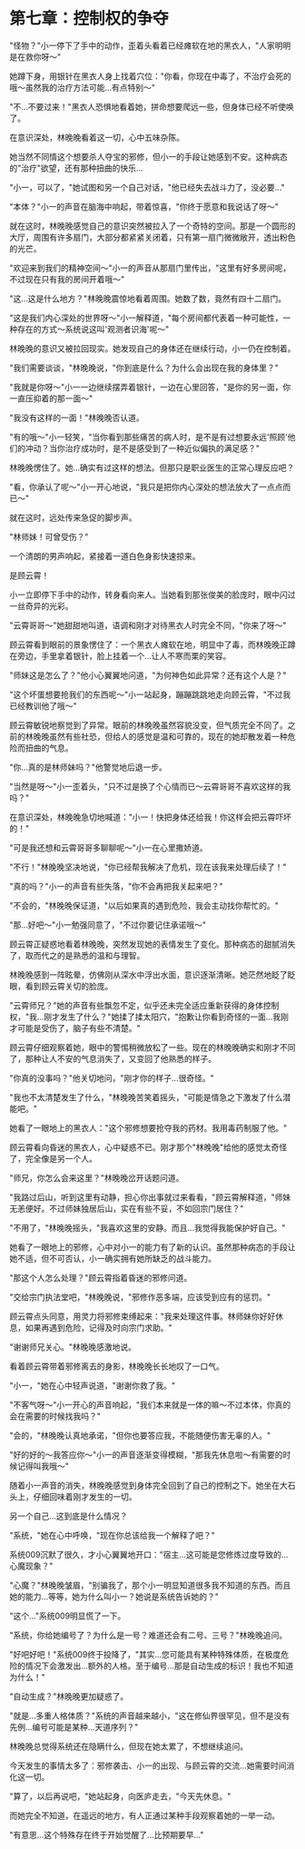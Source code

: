 # 第七章：控制权的争夺

"怪物？"小一停下了手中的动作，歪着头看着已经瘫软在地的黑衣人，"人家明明是在救你呀～"

她蹲下身，用银针在黑衣人身上找着穴位："你看，你现在中毒了，不治疗会死的哦～虽然我的治疗方法可能...有点特别～"

"不...不要过来！"黑衣人恐惧地看着她，拼命想要爬远一些，但身体已经不听使唤了。

在意识深处，林晚晚看着这一切，心中五味杂陈。

她当然不同情这个想要杀人夺宝的邪修，但小一的手段让她感到不安。这种病态的"治疗"欲望，还有那种扭曲的快乐...

"小一，可以了，"她试图和另一个自己对话，"他已经失去战斗力了，没必要..."

"本体？"小一的声音在脑海中响起，带着惊喜，"你终于愿意和我说话了呀～"

就在这时，林晚晚感觉自己的意识突然被拉入了一个奇特的空间。那是一个圆形的大厅，周围有许多扇门，大部分都紧紧关闭着，只有第一扇门微微敞开，透出粉色的光芒。

"欢迎来到我们的精神空间～"小一的声音从那扇门里传出，"这里有好多房间呢，不过现在只有我的房间开着哦～"

"这...这是什么地方？"林晚晚震惊地看着周围。她数了数，竟然有四十二扇门。

"这是我们内心深处的世界呀～"小一解释道，"每个房间都代表着一种可能性，一种存在的方式～系统说这叫'观测者识海'呢～"

林晚晚的意识又被拉回现实。她发现自己的身体还在继续行动，小一仍在控制着。

"我们需要谈谈，"林晚晚说，"你到底是什么？为什么会出现在我的身体里？"

"我就是你呀～"小一一边继续摆弄着银针，一边在心里回答，"是你的另一面，你一直压抑着的那一面～"

"我没有这样的一面！"林晚晚否认道。

"有的哦～"小一轻笑，"当你看到那些痛苦的病人时，是不是有过想要永远'照顾'他们的冲动？当你治疗成功时，是不是感受到了一种近似偏执的满足感？"

林晚晚愣住了。她...确实有过这样的想法。但那只是职业医生的正常心理反应吧？

"看，你承认了呢～"小一开心地说，"我只是把你内心深处的想法放大了一点点而已～"

就在这时，远处传来急促的脚步声。

"林师妹！可曾受伤？"

一个清朗的男声响起，紧接着一道白色身影快速掠来。

是顾云霄！

小一立即停下手中的动作，转身看向来人。当她看到那张俊美的脸庞时，眼中闪过一丝奇异的光彩。

"云霄哥哥～"她甜甜地叫道，语调和刚才对待黑衣人时完全不同，"你来了呀～"

顾云霄看到眼前的景象愣住了：一个黑衣人瘫软在地，明显中了毒，而林晚晚正蹲在旁边，手里拿着银针，脸上挂着一个...让人不寒而栗的笑容。

"师妹这是怎么了？"他小心翼翼地问道，"为何神色如此异常？还有这个人是？"

"这个坏蛋想要抢我们的东西呢～"小一站起身，蹦蹦跳跳地走向顾云霄，"不过我已经教训他了哦～"

顾云霄敏锐地察觉到了异常。眼前的林晚晚虽然容貌没变，但气质完全不同了。之前的林晚晚虽然有些社恐，但给人的感觉是温和可靠的，现在的她却散发着一种危险而扭曲的气息。

"你...真的是林师妹吗？"他警觉地后退一步。

"当然是呀～"小一歪着头，"只不过是换了个心情而已～云霄哥哥不喜欢这样的我吗？"

在意识深处，林晚晚急切地喊道："小一！快把身体还给我！你这样会把云霄吓坏的！"

"可是我还想和云霄哥哥多聊聊呢～"小一在心里撒娇道。

"不行！"林晚晚坚决地说，"你已经帮我解决了危机，现在该我来处理后续了！"

"真的吗？"小一的声音有些失落，"你不会再把我关起来吧？"

"不会的，"林晚晚保证道，"以后如果真的遇到危险，我会主动找你帮忙的。"

"那...好吧～"小一勉强同意了，"不过你要记住承诺哦～"

顾云霄正疑惑地看着林晚晚，突然发现她的表情发生了变化。那种病态的甜腻消失了，取而代之的是熟悉的温和与理智。

林晚晚感到一阵眩晕，仿佛刚从深水中浮出水面，意识逐渐清晰。她茫然地眨了眨眼，看到顾云霄关切的脸庞。

"云霄师兄？"她的声音有些飘忽不定，似乎还未完全适应重新获得的身体控制权，"我...刚才发生了什么？"她揉了揉太阳穴，"抱歉让你看到奇怪的一面...我刚才可能是受伤了，脑子有些不清楚。"

顾云霄仔细观察着她，眼中的警惕稍微放松了一些。现在的林晚晚确实和刚才不同了，那种让人不安的气息消失了，又变回了他熟悉的样子。

"你真的没事吗？"他关切地问，"刚才你的样子...很奇怪。"

"我也不太清楚发生了什么，"林晚晚苦笑着摇头，"可能是情急之下激发了什么潜能吧。"

她看了一眼地上的黑衣人："这个邪修想要抢夺我的药材。我用毒药制服了他。"

顾云霄看向昏迷的黑衣人，心中疑惑不已。刚才那个"林晚晚"给他的感觉太奇怪了，完全像是另一个人。

"师兄，你怎么会来这里？"林晚晚岔开话题问道。

"我路过后山，听到这里有动静，担心你出事就过来看看，"顾云霄解释道，"师妹无恙便好。不过师妹独居后山，实在有些不妥，不如回宗门居住？"

"不用了，"林晚晚摇头，"我喜欢这里的安静。而且...我觉得我能保护好自己。"

她看了一眼地上的邪修，心中对小一的能力有了新的认识。虽然那种病态的手段让她不适，但不可否认，小一确实拥有她所缺乏的战斗能力。

"那这个人怎么处理？"顾云霄指着昏迷的邪修问道。

"交给宗门执法堂吧，"林晚晚说，"邪修作恶多端，应该受到应有的惩罚。"

顾云霄点头同意，用灵力将邪修束缚起来："我来处理这件事。林师妹你好好休息，如果再遇到危险，记得及时向宗门求助。"

"谢谢师兄关心。"林晚晚感激地说。

看着顾云霄带着邪修离去的身影，林晚晚长长地叹了一口气。

"小一，"她在心中轻声说道，"谢谢你救了我。"

"不客气呀～"小一开心的声音响起，"我们本来就是一体的嘛～不过本体，你真的会在需要的时候找我吗？"

"会的，"林晚晚认真地承诺，"但你也要答应我，不能随便伤害无辜的人。"

"好的好的～我答应你～"小一的声音逐渐变得模糊，"那我先休息啦～有需要的时候记得叫我哦～"

随着小一声音的消失，林晚晚感觉到身体完全回到了自己的控制之下。她坐在大石头上，仔细回味着刚才发生的一切。

另一个自己...这到底是什么情况？

"系统，"她在心中呼唤，"现在你总该给我一个解释了吧？"

系统009沉默了很久，才小心翼翼地开口："宿主...这可能是您修炼过度导致的...心魔现象？"

"心魔？"林晚晚皱眉，"别骗我了，那个小一明显知道很多我不知道的东西。而且她的能力...等等，她为什么叫小一？她说是系统告诉她的？"

"这个..."系统009明显慌了一下。

"系统，你给她编号了？为什么是一号？难道还会有二号、三号？"林晚晚追问。

"好吧好吧！"系统009终于投降了，"其实...您可能具有某种特殊体质，在极度危险的情况下会激发出...额外的人格。至于编号...那是自动生成的标识！我也不知道为什么！"

"自动生成？"林晚晚更加疑惑了。

"就是...多重人格体质？"系统的声音越来越小，"这在修仙界很罕见，但不是没有先例...编号可能是某种...天道序列？"

林晚晚总觉得系统还在隐瞒什么，但现在她太累了，不想继续追问。

今天发生的事情太多了：邪修袭击、小一的出现、与顾云霄的交流...她需要时间消化这一切。

"算了，以后再说吧，"她站起身，向医庐走去，"今天先休息。"

而她完全不知道，在遥远的地方，有人正通过某种手段观察着她的一举一动。

"有意思...这个特殊存在终于开始觉醒了...比预期要早..."